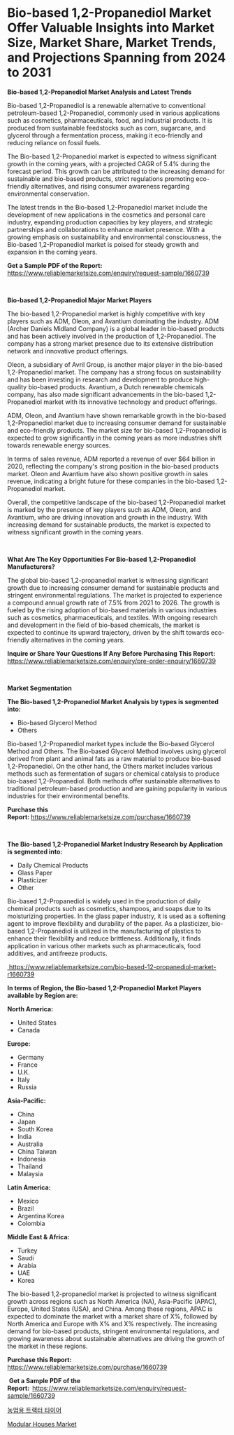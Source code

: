 <p><h1>Bio-based 1,2-Propanediol Market Offer Valuable Insights into Market Size, Market Share, Market Trends, and Projections Spanning from 2024 to 2031</h1></p><p><strong>Bio-based 1,2-Propanediol Market Analysis and Latest Trends</strong></p>
<p><p>Bio-based 1,2-Propanediol is a renewable alternative to conventional petroleum-based 1,2-Propanediol, commonly used in various applications such as cosmetics, pharmaceuticals, food, and industrial products. It is produced from sustainable feedstocks such as corn, sugarcane, and glycerol through a fermentation process, making it eco-friendly and reducing reliance on fossil fuels.</p><p>The Bio-based 1,2-Propanediol market is expected to witness significant growth in the coming years, with a projected CAGR of 5.4% during the forecast period. This growth can be attributed to the increasing demand for sustainable and bio-based products, strict regulations promoting eco-friendly alternatives, and rising consumer awareness regarding environmental conservation.</p><p>The latest trends in the Bio-based 1,2-Propanediol market include the development of new applications in the cosmetics and personal care industry, expanding production capacities by key players, and strategic partnerships and collaborations to enhance market presence. With a growing emphasis on sustainability and environmental consciousness, the Bio-based 1,2-Propanediol market is poised for steady growth and expansion in the coming years.</p></p>
<p><strong>Get a Sample PDF of the Report:&nbsp;</strong> <a href="https://www.reliablemarketsize.com/enquiry/request-sample/1660739">https://www.reliablemarketsize.com/enquiry/request-sample/1660739</a></p>
<p>&nbsp;</p>
<p><strong>Bio-based 1,2-Propanediol Major Market Players</strong></p>
<p><p>The bio-based 1,2-Propanediol market is highly competitive with key players such as ADM, Oleon, and Avantium dominating the industry. ADM (Archer Daniels Midland Company) is a global leader in bio-based products and has been actively involved in the production of 1,2-Propanediol. The company has a strong market presence due to its extensive distribution network and innovative product offerings.</p><p>Oleon, a subsidiary of Avril Group, is another major player in the bio-based 1,2-Propanediol market. The company has a strong focus on sustainability and has been investing in research and development to produce high-quality bio-based products. Avantium, a Dutch renewable chemicals company, has also made significant advancements in the bio-based 1,2-Propanediol market with its innovative technology and product offerings.</p><p>ADM, Oleon, and Avantium have shown remarkable growth in the bio-based 1,2-Propanediol market due to increasing consumer demand for sustainable and eco-friendly products. The market size for bio-based 1,2-Propanediol is expected to grow significantly in the coming years as more industries shift towards renewable energy sources.</p><p>In terms of sales revenue, ADM reported a revenue of over $64 billion in 2020, reflecting the company's strong position in the bio-based products market. Oleon and Avantium have also shown positive growth in sales revenue, indicating a bright future for these companies in the bio-based 1,2-Propanediol market.</p><p>Overall, the competitive landscape of the bio-based 1,2-Propanediol market is marked by the presence of key players such as ADM, Oleon, and Avantium, who are driving innovation and growth in the industry. With increasing demand for sustainable products, the market is expected to witness significant growth in the coming years.</p></p>
<p>&nbsp;</p>
<p><strong>What Are The Key Opportunities For Bio-based 1,2-Propanediol Manufacturers?</strong></p>
<p><p>The global bio-based 1,2-propanediol market is witnessing significant growth due to increasing consumer demand for sustainable products and stringent environmental regulations. The market is projected to experience a compound annual growth rate of 7.5% from 2021 to 2026. The growth is fueled by the rising adoption of bio-based materials in various industries such as cosmetics, pharmaceuticals, and textiles. With ongoing research and development in the field of bio-based chemicals, the market is expected to continue its upward trajectory, driven by the shift towards eco-friendly alternatives in the coming years.</p></p>
<p><strong>Inquire or Share Your Questions If Any Before Purchasing This Report:</strong> <a href="https://www.reliablemarketsize.com/enquiry/pre-order-enquiry/1660739">https://www.reliablemarketsize.com/enquiry/pre-order-enquiry/1660739</a></p>
<p>&nbsp;</p>
<p><strong>Market Segmentation</strong></p>
<p><strong>The Bio-based 1,2-Propanediol Market Analysis by types is segmented into:</strong></p>
<p><ul><li>Bio-based Glycerol Method</li><li>Others</li></ul></p>
<p><p>Bio-based 1,2-Propanediol market types include the Bio-based Glycerol Method and Others. The Bio-based Glycerol Method involves using glycerol derived from plant and animal fats as a raw material to produce bio-based 1,2-Propanediol. On the other hand, the Others market includes various methods such as fermentation of sugars or chemical catalysis to produce bio-based 1,2-Propanediol. Both methods offer sustainable alternatives to traditional petroleum-based production and are gaining popularity in various industries for their environmental benefits.</p></p>
<p><strong>Purchase this Report:&nbsp;</strong><a href="https://www.reliablemarketsize.com/purchase/1660739">https://www.reliablemarketsize.com/purchase/1660739</a></p>
<p>&nbsp;</p>
<p><strong>The Bio-based 1,2-Propanediol Market Industry Research by Application is segmented into:</strong></p>
<p><ul><li>Daily Chemical Products</li><li>Glass Paper</li><li>Plasticizer</li><li>Other</li></ul></p>
<p><p>Bio-based 1,2-Propanediol is widely used in the production of daily chemical products such as cosmetics, shampoos, and soaps due to its moisturizing properties. In the glass paper industry, it is used as a softening agent to improve flexibility and durability of the paper. As a plasticizer, bio-based 1,2-Propanediol is utilized in the manufacturing of plastics to enhance their flexibility and reduce brittleness. Additionally, it finds application in various other markets such as pharmaceuticals, food additives, and antifreeze products.</p></p>
<p><a href="https://www.reliablemarketsize.com/bio-based-12-propanediol-market-r1660739">&nbsp;https://www.reliablemarketsize.com/bio-based-12-propanediol-market-r1660739</a></p>
<p><strong>In terms of Region, the Bio-based 1,2-Propanediol Market Players available by Region are:</strong></p>
<p>
    <p> <strong> North America: </strong>
        <ul>
            <li>United States</li>
            <li>Canada</li>
        </ul>
        </p> 
    <p> <strong> Europe: </strong>
        <ul>
            <li>Germany</li>
            <li>France</li>
            <li>U.K.</li>
            <li>Italy</li>
            <li>Russia</li>
        </ul>
        </p> 
    <p> <strong> Asia-Pacific: </strong>
        <ul>
            <li>China</li>
            <li>Japan</li>
            <li>South Korea</li>
            <li>India</li>
            <li>Australia</li>
            <li>China Taiwan</li>
            <li>Indonesia</li>
            <li>Thailand</li>
            <li>Malaysia</li>
        </ul>
        </p> 
    <p> <strong> Latin America: </strong>
        <ul>
            <li>Mexico</li>
            <li>Brazil</li>
            <li>Argentina Korea</li>
            <li>Colombia</li>
        </ul>
        </p> 
    <p> <strong> Middle East & Africa: </strong>
        <ul>
            <li>Turkey</li>
            <li>Saudi</li>
            <li>Arabia</li>
            <li>UAE</li>
            <li>Korea</li>
        </ul>
    </p>
    </p>
<p><p>The bio-based 1,2-propanediol market is projected to witness significant growth across regions such as North America (NA), Asia-Pacific (APAC), Europe, United States (USA), and China. Among these regions, APAC is expected to dominate the market with a market share of X%, followed by North America and Europe with X% and X% respectively. The increasing demand for bio-based products, stringent environmental regulations, and growing awareness about sustainable alternatives are driving the growth of the market in these regions.</p></p>
<p><strong>Purchase this Report: </strong><a href="https://www.reliablemarketsize.com/purchase/1660739">https://www.reliablemarketsize.com/purchase/1660739</a></p>
<p>&nbsp;<strong>Get a Sample PDF of the Report:&nbsp;&nbsp;</strong><a href="https://www.reliablemarketsize.com/enquiry/request-sample/1660739">https://www.reliablemarketsize.com/enquiry/request-sample/1660739</a></p>
<p><strong></strong></p>
<p><p><a href="https://github.com/nhaiquang84/Market-Research-Report-List-1/blob/main/51528101608.md">농업용 트랙터 타이어</a></p><p><a href="https://github.com/daveutchsj/Market-Research-Report-List-1/blob/main/modular-houses-market.md">Modular Houses Market</a></p></p>
